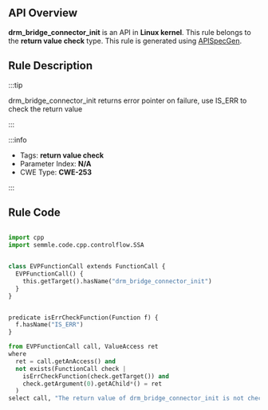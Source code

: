 ---
---


## API Overview
**drm_bridge_connector_init** is an API in **Linux kernel**. This rule belongs to the **return value check** type. This rule is generated using [APISpecGen](../../tools/APISpecGen).
## Rule Description

:::tip

drm_bridge_connector_init returns error pointer on failure, use IS_ERR to check the return value

:::

:::info

- Tags: **return value check**
- Parameter Index: **N/A**
- CWE Type: **CWE-253**

:::

## Rule Code
```python

import cpp
import semmle.code.cpp.controlflow.SSA


class EVPFunctionCall extends FunctionCall {
  EVPFunctionCall() {
    this.getTarget().hasName("drm_bridge_connector_init")
  }
}


predicate isErrCheckFunction(Function f) {
  f.hasName("IS_ERR") 
}

from EVPFunctionCall call, ValueAccess ret
where
  ret = call.getAnAccess() and
  not exists(FunctionCall check |
    isErrCheckFunction(check.getTarget()) and
    check.getArgument(0).getAChild*() = ret
  )
select call, "The return value of drm_bridge_connector_init is not checked with IS_ERR."
    
```